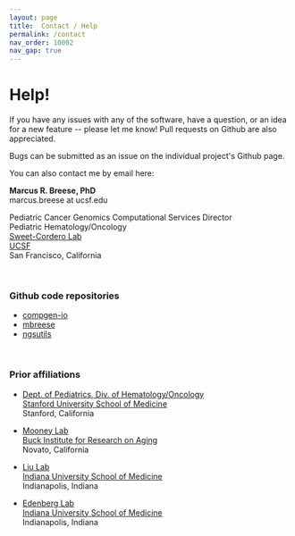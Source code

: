 ```yaml
---
layout: page
title:  Contact / Help
permalink: /contact
nav_order: 10002
nav_gap: true
---
```


# Help!

If you have any issues with any of the software, have a question, or an idea for a new feature -- please let me know!
Pull requests on Github are also appreciated.

Bugs can be submitted as an issue on the individual project's Github page.

You can also contact me by email here:  

**Marcus R. Breese, PhD**  
marcus.breese at ucsf.edu

  Pediatric Cancer Genomics Computational Services Director  
  Pediatric Hematology/Oncology  
  [Sweet-Cordero Lab](http://sweetcorderolab.ucsf.edu)  
  [UCSF](http://ucsf.edu)  
  San Francisco, California  


<br/>


### Github code repositories

* [compgen-io](https://github.com/compgen-io)
* [mbreese](https://github.com/mbreese)
* [ngsutils](https://github.com/ngsutils)


<br/>


### Prior affiliations

* [Dept. of Pediatrics, Div. of Hematology/Oncology](http://pedhemonc.stanford.edu/)  
  [Stanford University School of Medicine](http://med.stanford.edu)  
  Stanford, California

* [Mooney Lab](https://www.mooneygroup.org/)  
  [Buck Institute for Research on Aging](http://buckinstitute.org/)  
  Novato, California

* [Liu Lab](http://compbio.iupui.edu/liu)  
  [Indiana University School of Medicine](http://medicine.iu.edu/)  
  Indianapolis, Indiana

* [Edenberg Lab](https://medicine.iu.edu/faculty/6488/edenberg-howard)  
  [Indiana University School of Medicine](http://medicine.iu.edu/)  
  Indianapolis, Indiana  

